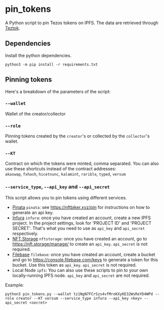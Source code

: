 # pin_tokens

A Python script to pin Tezos tokens on IPFS.
The data are retrieved through [Teztok](https://www.teztok.com/).

## Dependencies

Install the python dependencies.

```
python3 -m pip install -r requirements.txt
```

## Pinning tokens

Here's a breakdown of the parameters of the script:

### `--wallet`

Wallet of the creator/collector

### `--role`

Pinning tokens created by the `creator`'s or collected by the `collector`'s wallet.

### `--KT`

Contract on which the tokens were minted, comma separated. You can also use these shortcuts instead of the contract addresses:  
`akaswap`, `fxhash`, `hicetnunc`, `kalamint`, `rarible`, `typed`, `versum`

### `--service_type`, `--api_key` and `--api_secret`

This script allows you to pin tokens using different services.
- [Pinata](https://app.pinata.cloud/) `pinata`: see https://nftbiker.xyz/pin for instructions on how to generate an api key.
- [Infura](https://infura.io/) `infura`: once you have created an account, create a new IPFS project. In the project settings, look for 'PROJECT ID' and 'PROJECT SECRET'. That's what you need to use as `api_key` and `api_secret` respectively.
- [NFT.Storage](https://nft.storage/) `nftstorage`: once you have created an account, go to https://nft.storage/manage/ to create an `api_key`. `api_secret` is not required.
- [Filebase](https://filebase.com/) `filebase`: once you have created an account, create a bucket and go to https://console.filebase.com/keys to generate a token for this bucket. Use this token as `api_key`. `api_secret` is not required.
- Local Node `ipfs`: You can also use these scripts to pin to your own locally-running IPFS node. `api_key` and `api_secret` are not required.


Example:
```
python3 pin_tokens.py --wallet tz1NgN7FCrSzs4vfMroKXyKE32WsReYD4WPd --role creator --KT versum --service_type infura --api_key <key> --api_secret <secret>
```
